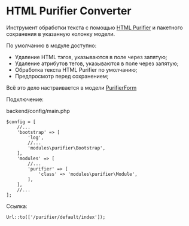 HTML Purifier Converter
=======================

Инструмент обработки текста с помощью [HTML Purifier](http://www.yiiframework.com/doc-2.0/yii-helpers-htmlpurifier.html) и пакетного сохранения в указанную колонку модели.

По умолчанию в модуле доступно:
* Удаление HTML тэгов, указываются в поле через запятую;
* Удаление атрибутов тегов, указываются в поле через запятую;
* Обработка текста HTML Purifier по умолчанию;
* Предпросмотр перед сохранением;

Всё это дело настраивается в модели [PurifierForm](https://github.com/Dominus77/purifier/blob/master/models/PurifierForm.php)

Подключение:

backend/config/main.php
```
$config = [
    //...
    'bootstrap' => [
        'log',
        //...
        'modules\purifier\Bootstrap',
    ],
    'modules' => [
        //...
        'purifier' => [
            'class' => 'modules\purifier\Module',
        ],
    ],
    //...
];
```
Ссылка:
```
Url::to(['/purifier/default/index']);
```

